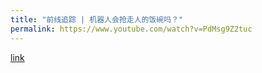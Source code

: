 ```yaml
---
title: "前线追踪 | 机器人会抢走人的饭碗吗？"
permalink: https://www.youtube.com/watch?v=PdMsg9Z2tuc
---
```

[link](https://www.youtube.com/watch?v=PdMsg9Z2tuc)
